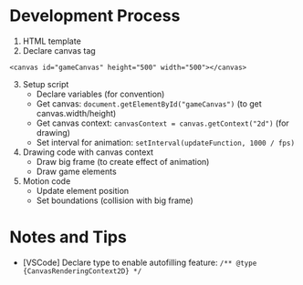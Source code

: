 # Development Process
1. HTML template
2. Declare canvas tag 
```
<canvas id="gameCanvas" height="500" width="500"></canvas>
```
3. Setup script
   - Declare variables (for convention)
   - Get canvas: ```document.getElementById("gameCanvas")``` (to get canvas.width/height)
   - Get canvas context: ```canvasContext = canvas.getContext("2d")``` (for drawing)
   - Set interval for animation: ```setInterval(updateFunction, 1000 / fps)```
4. Drawing code with canvas context
   - Draw big frame (to create effect of animation)
   - Draw game elements
5. Motion code
   - Update element position
   - Set boundations (collision with big frame)

# Notes and Tips
- [VSCode] Declare type to enable autofilling feature: ```/** @type {CanvasRenderingContext2D} */```











